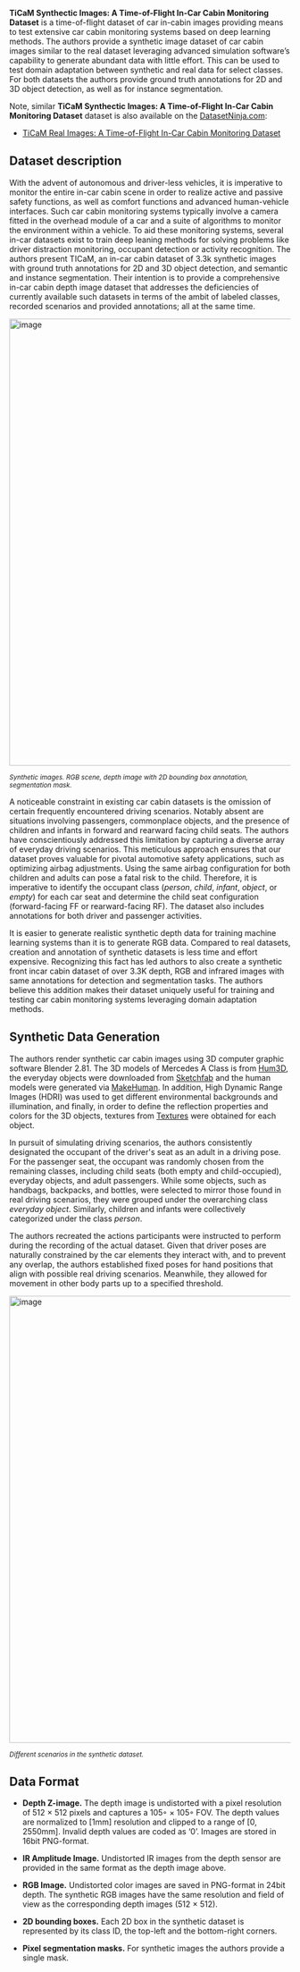 **TiCaM Synthectic Images: A Time-of-Flight In-Car Cabin Monitoring Dataset** is a time-of-flight dataset of car in-cabin images providing means to test extensive car cabin monitoring systems based on deep learning methods. The authors provide a synthetic image dataset of car cabin images similar to the real dataset leveraging advanced simulation software’s capability to generate abundant data with little effort. This can be used to test domain adaptation between synthetic and real data for select classes. For both datasets the authors provide ground truth annotations for 2D and 3D object detection, as well as for instance segmentation.

Note, similar **TiCaM Synthectic Images: A Time-of-Flight In-Car Cabin Monitoring Dataset** dataset is also available on the [DatasetNinja.com](https://datasetninja.com/):

- [TiCaM Real Images: A Time-of-Flight In-Car Cabin Monitoring Dataset](https://datasetninja.com/ticam-real-images)

## Dataset description

With the advent of autonomous and driver-less vehicles, it is imperative to monitor the entire in-car cabin scene in order to realize active and passive safety functions, as well as comfort functions and advanced human-vehicle interfaces. Such car cabin monitoring systems typically involve a camera fitted in the overhead module of a car and a suite of algorithms to monitor the environment within a vehicle. To aid these monitoring systems, several in-car datasets exist to train deep leaning methods for solving problems like driver distraction monitoring, occupant detection or activity recognition. The authors present TICaM, an in-car cabin dataset of 3.3k synthetic images with ground truth annotations for 2D and 3D object detection, and semantic and instance segmentation. Their intention is to provide a comprehensive in-car cabin depth image dataset that addresses the deficiencies of currently available such datasets in terms of the ambit of labeled classes, recorded scenarios and provided annotations; all at the same time.

<img src="https://github.com/dataset-ninja/ticam-synthetic/assets/120389559/2050b51f-04d9-4aae-b4f4-798680f68e8d" alt="image" width="800">

<span style="font-size: smaller; font-style: italic;">Synthetic images. RGB scene, depth image with 2D bounding box annotation, segmentation mask.</span>

A noticeable constraint in existing car cabin datasets is the omission of certain frequently encountered driving scenarios. Notably absent are situations involving passengers, commonplace objects, and the presence of children and infants in forward and rearward facing child seats. The authors have conscientiously addressed this limitation by capturing a diverse array of everyday driving scenarios. This meticulous approach ensures that our dataset proves valuable for pivotal automotive safety applications, such as optimizing airbag adjustments. Using the same airbag configuration for both children and adults can pose a fatal risk to the child. Therefore, it is imperative to identify the occupant class (*person*, *child*, *infant*, *object*, or *empty*) for each car seat and determine the child seat configuration (forward-facing FF or rearward-facing RF). The dataset also includes annotations for both driver and passenger activities.  

It is easier to generate realistic synthetic depth data for training machine learning systems than it is to generate RGB data. Compared to real datasets, creation and annotation of synthetic datasets is less time and effort expensive. Recognizing this fact has led authors to also create a synthetic front incar cabin dataset of over 3.3K depth, RGB and infrared images with same annotations for detection and segmentation tasks. The authors believe this addition makes their dataset uniquely useful for training and testing car cabin monitoring systems leveraging domain adaptation methods.

## Synthetic Data Generation

The authors render synthetic car cabin images using 3D computer graphic software Blender 2.81. The 3D models of Mercedes A Class is from [Hum3D](http://www.hum3d.com), the everyday objects were downloaded from [Sketchfab](http://www.sketchfab.com) and the human models were generated via [MakeHuman](http://www.makehumancommunity.org). In addition, High Dynamic Range Images (HDRI) was used to get different environmental backgrounds and illumination, and finally, in order to define the reflection properties and colors for the 3D objects, textures from [Textures](http://www.textures.com) were obtained for each object.

In pursuit of simulating driving scenarios, the authors consistently designated the occupant of the driver's seat as an adult in a driving pose. For the passenger seat, the occupant was randomly chosen from the remaining classes, including child seats (both empty and child-occupied), everyday objects, and adult passengers. While some objects, such as handbags, backpacks, and bottles, were selected to mirror those found in real driving scenarios, they were grouped under the overarching class *everyday object*. Similarly, children and infants were collectively categorized under the class *person*.

The authors recreated the actions participants were instructed to perform during the recording of the actual dataset. Given that driver poses are naturally constrained by the car elements they interact with, and to prevent any overlap, the authors established fixed poses for hand positions that align with possible real driving scenarios. Meanwhile, they allowed for movement in other body parts up to a specified threshold.

<img src="https://github.com/dataset-ninja/ticam-synthetic/assets/120389559/5706bc09-6991-4bac-9370-6247be01d700" alt="image" width="800">

<span style="font-size: smaller; font-style: italic;"> Different scenarios in the synthetic dataset.</span>

##  Data Format

* **Depth Z-image.** The depth image is undistorted with a pixel resolution of 512 × 512 pixels and captures a 105◦ × 105◦ FOV. The depth values are normalized to [1mm] resolution and clipped to a range of [0, 2550mm]. Invalid depth values are coded as ‘0’. Images are stored in 16bit PNG-format.

* **IR Amplitude Image.** Undistorted IR images from the depth sensor are provided in the same format as the depth image above.

* **RGB Image.** Undistorted color images are saved in PNG-format in 24bit depth. The synthetic RGB images have the same resolution and field of view as the corresponding depth images (512 × 512).

* **2D bounding boxes.** Each 2D box in the synthetic dataset is represented by its class ID, the top-left and the bottom-right corners.

* **Pixel segmentation masks.** For synthetic images the authors provide a single mask.
